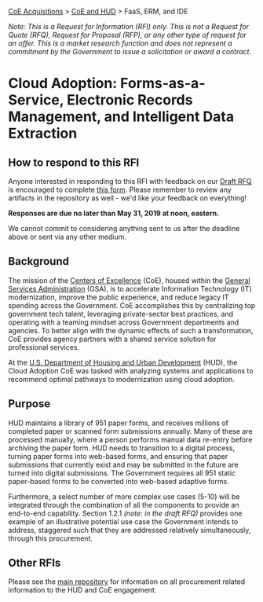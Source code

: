 [CoE Acquisitions](https://github.com/GSA/coe-acquisitions) > [CoE and HUD](https://github.com/GSA/coe-hud-acquisitions) > FaaS, ERM, and IDE


*Note: This is a Request for Information (RFI) only. This is not a Request for Quote (RFQ), Request for Proposal (RFP), or any other type of request for an offer. This is a market research function and does not represent a commitment by the Government to issue a solicitation or award a contract.*

# Cloud Adoption: Forms-as-a-Service, Electronic Records Management, and Intelligent Data Extraction

## How to respond to this RFI

Anyone interested in responding to this RFI with feedback on our [Draft RFQ](Draft-RFQ.pdf) is encouraged to complete [this form](https://forms.gle/ZWWmFmmD8zSRizc16). Please remember to review any artifacts in the repository as well - we'd like your feedback on everything!

**Responses are due no later than May 31, 2019 at noon, eastern.**

We cannot commit to considering anything sent to us after the deadline above or sent via any other medium.

## Background

The mission of the [Centers of Excellence](https://coe.gsa.gov/) (CoE), housed within the [General Services Administration](https://gsa.gov) (GSA), is to accelerate Information Technology (IT) modernization, improve the public experience, and reduce legacy IT spending across the Government. CoE accomplishes this by centralizing top government tech talent, leveraging private-sector best practices, and operating with a teaming mindset across Government departments and agencies. To better align with the dynamic effects of such a transformation, CoE provides agency partners with a shared service solution for professional services.

At the [U.S. Department of Housing and Urban Development](https://www.hud.gov/) (HUD), the Cloud Adoption CoE was tasked with analyzing systems and applications to recommend optimal pathways to modernization using cloud adoption.

## Purpose

HUD maintains a library of 951 paper forms, and receives millions of completed paper or scanned form submissions annually. Many of these are processed manually, where a person performs manual data re-entry before archiving the paper form. HUD needs to transition to a digital process, turning paper forms into web-based forms, and ensuring that paper submissions that currently exist and may be submitted in the future are turned into digital submissions. The Government requires all 951 static paper-based forms to be converted into web-based adaptive forms. 

Furthermore, a select number of more complex use cases (5-10) will be integrated through the combination of all the components to provide an end-to-end capability. Section 1.2.1 *(note: in the draft RFQ)* provides one example of an illustrative potential use case the Government intends to address, staggered such that they are addressed relatively simultaneously, through this procurement.

## Other RFIs
Please see the [main repository](https://github.com/GSA/coe-hud-acquisitions/) for information on all procurement related information to the HUD and CoE engagement.
